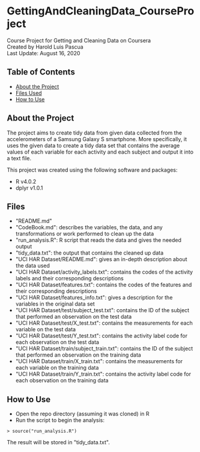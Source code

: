 # GettingAndCleaningData_CourseProject
 Course Project for Getting and Cleaning Data on Coursera  
 Created by Harold Luis Pascua  
 Last Update: August 16, 2020  
 
## Table of Contents
* [About the Project](#about-the-project)
* [Files Used](#files-used)
* [How to Use](#how-to-use)

## About the Project
The project aims to create tidy data from given data collected from 
the accelerometers of a Samsung Galaxy S smartphone. More specifically,
it uses the given data to create a tidy data set that contains the average
values of each variable for each activity and each subject and output it into
a text file.  

This project was created using the following software and packages:
* R v4.0.2
* dplyr v1.0.1

## Files
* "README.md"
* "CodeBook.md": describes the variables, the data, and any transformations or work performed to clean up the data
* "run_analysis.R": R script that reads the data and gives the needed output
* "tidy_data.txt": the output that contains the cleaned up data
* "UCI HAR Dataset/README.md": gives an in-depth description about the data used
* "UCI HAR Dataset/activity_labels.txt": contains the codes of the activity labels and their corresponding descriptions
* "UCI HAR Dataset/features.txt": contains the codes of the features and their corresponding descriptions
* "UCI HAR Dataset/features_info.txt": gives a description for the variables in the original data set
* "UCI HAR Dataset/test/subject_test.txt": contains the ID of the subject that performed an observation on the test data
* "UCI HAR Dataset/test/X_test.txt": contains the measurements for each variable on the test data
* "UCI HAR Dataset/test/Y_test.txt": contains the activity label code for each observation on the test data
* "UCI HAR Dataset/train/subject_train.txt": contains the ID of the subject that performed an observation on the training data
* "UCI HAR Dataset/train/X_train.txt": contains the measurements for each variable on the training data
* "UCI HAR Dataset/train/Y_train.txt": contains the activity label code for each observation on the training data

## How to Use
* Open the repo directory (assuming it was cloned) in R
* Run the script to begin the analysis:
```
> source("run_analysis.R")
```
The result will be stored in "tidy_data.txt".

